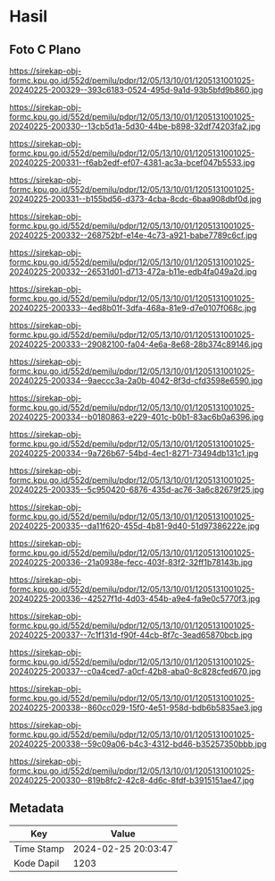# Hasil

## Foto C Plano

https://sirekap-obj-formc.kpu.go.id/552d/pemilu/pdpr/12/05/13/10/01/1205131001025-20240225-200329--393c6183-0524-495d-9a1d-93b5bfd9b860.jpg

https://sirekap-obj-formc.kpu.go.id/552d/pemilu/pdpr/12/05/13/10/01/1205131001025-20240225-200330--13cb5d1a-5d30-44be-b898-32df74203fa2.jpg

https://sirekap-obj-formc.kpu.go.id/552d/pemilu/pdpr/12/05/13/10/01/1205131001025-20240225-200331--f6ab2edf-ef07-4381-ac3a-bcef047b5533.jpg

https://sirekap-obj-formc.kpu.go.id/552d/pemilu/pdpr/12/05/13/10/01/1205131001025-20240225-200331--b155bd56-d373-4cba-8cdc-6baa908dbf0d.jpg

https://sirekap-obj-formc.kpu.go.id/552d/pemilu/pdpr/12/05/13/10/01/1205131001025-20240225-200332--268752bf-e14e-4c73-a921-babe7789c6cf.jpg

https://sirekap-obj-formc.kpu.go.id/552d/pemilu/pdpr/12/05/13/10/01/1205131001025-20240225-200332--26531d01-d713-472a-b11e-edb4fa049a2d.jpg

https://sirekap-obj-formc.kpu.go.id/552d/pemilu/pdpr/12/05/13/10/01/1205131001025-20240225-200333--4ed8b01f-3dfa-468a-81e9-d7e0107f068c.jpg

https://sirekap-obj-formc.kpu.go.id/552d/pemilu/pdpr/12/05/13/10/01/1205131001025-20240225-200333--29082100-fa04-4e6a-8e68-28b374c89146.jpg

https://sirekap-obj-formc.kpu.go.id/552d/pemilu/pdpr/12/05/13/10/01/1205131001025-20240225-200334--9aeccc3a-2a0b-4042-8f3d-cfd3598e6590.jpg

https://sirekap-obj-formc.kpu.go.id/552d/pemilu/pdpr/12/05/13/10/01/1205131001025-20240225-200334--b0180863-e229-401c-b0b1-83ac6b0a6396.jpg

https://sirekap-obj-formc.kpu.go.id/552d/pemilu/pdpr/12/05/13/10/01/1205131001025-20240225-200334--9a726b67-54bd-4ec1-8271-73494db131c1.jpg

https://sirekap-obj-formc.kpu.go.id/552d/pemilu/pdpr/12/05/13/10/01/1205131001025-20240225-200335--5c950420-6876-435d-ac76-3a6c82679f25.jpg

https://sirekap-obj-formc.kpu.go.id/552d/pemilu/pdpr/12/05/13/10/01/1205131001025-20240225-200335--da11f620-455d-4b81-9d40-51d97386222e.jpg

https://sirekap-obj-formc.kpu.go.id/552d/pemilu/pdpr/12/05/13/10/01/1205131001025-20240225-200336--21a0938e-fecc-403f-83f2-32ff1b78143b.jpg

https://sirekap-obj-formc.kpu.go.id/552d/pemilu/pdpr/12/05/13/10/01/1205131001025-20240225-200336--42527f1d-4d03-454b-a9e4-fa9e0c5770f3.jpg

https://sirekap-obj-formc.kpu.go.id/552d/pemilu/pdpr/12/05/13/10/01/1205131001025-20240225-200337--7c1f131d-f90f-44cb-8f7c-3ead65870bcb.jpg

https://sirekap-obj-formc.kpu.go.id/552d/pemilu/pdpr/12/05/13/10/01/1205131001025-20240225-200337--c0a4ced7-a0cf-42b8-aba0-8c828cfed670.jpg

https://sirekap-obj-formc.kpu.go.id/552d/pemilu/pdpr/12/05/13/10/01/1205131001025-20240225-200338--860cc029-15f0-4e51-958d-bdb6b5835ae3.jpg

https://sirekap-obj-formc.kpu.go.id/552d/pemilu/pdpr/12/05/13/10/01/1205131001025-20240225-200338--59c09a06-b4c3-4312-bd46-b35257350bbb.jpg

https://sirekap-obj-formc.kpu.go.id/552d/pemilu/pdpr/12/05/13/10/01/1205131001025-20240225-200330--819b8fc2-42c8-4d6c-8fdf-b3915151ae47.jpg


## Metadata

| Key        | Value               |
| ---------- | ------------------- |
| Time Stamp | 2024-02-25 20:03:47 |
| Kode Dapil | 1203                |



